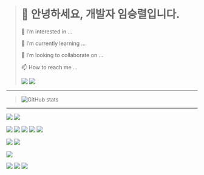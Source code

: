># 👋 안녕하세요, 개발자 임승렬입니다.
> 
> 👀 I’m interested in ...
> 
> 🌱 I’m currently learning ...
> 
> 💞️ I’m looking to collaborate on ...
> 
> 📫 How to reach me ...
>
> ![](https://img.shields.io/badge/Instagram-E4405F?style=for-the-badge&logo=instagram&logoColor=white) 
> ![](https://img.shields.io/badge/Notion-%23000000.svg?style=for-the-badge&logo=notion&logoColor=white)

-----
>![GitHub stats](https://github-readme-stats.vercel.app/api/top-langs?username=LimSR12&show_icons=true&theme=gruvbox)
<!---
// chart link
https://github.com/anuraghazra/github-readme-stats/blob/master/docs/readme_kr.md
--->
-----




<!--- ![]([https://starchart.cc/{LimSR12}/{C}.svg](https://github-readme-stats.vercel.app/api/top-langs/?username={LimSR12}&theme=blue-green&show_icons=true)) --->




<!---
skills
--->
![](https://img.shields.io/badge/HTML-239120?style=for-the-badge&logo=html5&logoColor=white)
![](https://img.shields.io/badge/CSS-239120?&style=for-the-badge&logo=css3&logoColor=white)
<!---
![](https://img.shields.io/badge/Tailwind_CSS-38B2AC?style=for-the-badge&logo=tailwind-css&logoColor=white)
![](https://img.shields.io/badge/Bootstrap-563D7C?style=for-the-badge&logo=bootstrap&logoColor=white)
--->
![](https://img.shields.io/badge/JavaScript-F7DF1E?style=for-the-badge&logo=JavaScript&logoColor=white)
![](https://img.shields.io/badge/Node.js-43853D?style=for-the-badge&logo=node.js&logoColor=white)
![](https://img.shields.io/badge/Express.js-404D59?style=for-the-badge)
![](https://img.shields.io/badge/React-20232A?style=for-the-badge&logo=react&logoColor=61DAFB)
![](https://img.shields.io/badge/jQuery-0769AD?style=for-the-badge&logo=jquery&logoColor=white)

![](https://img.shields.io/badge/MySQL-00000F?style=for-the-badge&logo=mysql&logoColor=white)
![](https://img.shields.io/badge/MongoDB-4EA94B?style=for-the-badge&logo=mongodb&logoColor=white)

![](https://img.shields.io/badge/Amazon_AWS-FF9900?style=for-the-badge&logo=amazonaws&logoColor=white)

![](https://img.shields.io/badge/C-00599C?style=for-the-badge&logo=c&logoColor=white)
![](https://img.shields.io/badge/C%2B%2B-00599C?style=for-the-badge&logo=c%2B%2B&logoColor=white)
![](https://img.shields.io/badge/Java-ED8B00?style=for-the-badge&logo=openjdk&logoColor=white)


<!---
LimSR12/LimSR12 is a ✨ special ✨ repository because its `README.md` (this file) appears on your GitHub profile.
You can click the Preview link to take a look at your changes.
--->

